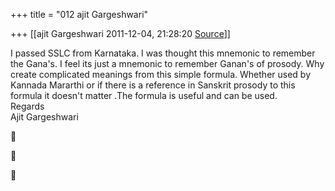 +++
title = "012 ajit Gargeshwari"

+++
[[ajit Gargeshwari	2011-12-04, 21:28:20 [Source](https://groups.google.com/g/samskrita/c/0UKbW_hqIFM)]]



I passed SSLC from Karnataka. I was thought this mnemonic to remember the Gana's. I feel its just a mnemonic to remember Ganan's of prosody. Why create complicated meanings from this simple formula. Whether used by Kannada Mararthi or if there is a reference in Sanskrit prosody to this formula it doesn't matter .The formula is useful and can be used.  
Regards  
Ajit Gargeshwari  
  
  







